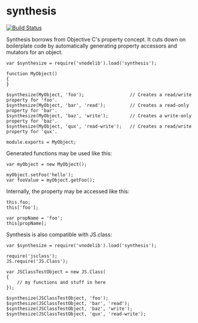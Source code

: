 synthesis
=========
[![Build Status](https://travis-ci.org/VirtuOz/synthesis.png)](https://travis-ci.org/VirtuOz/synthesis)

Synthesis borrows from Objective C's property concept.  It cuts down on boilerplate code by automatically generating
property accessors and mutators for an object.

    var $synthesize = require('vnodelib').load('synthesis');

    function MyObject()
    {
    }

    $synthesize(MyObject, 'foo');                 // Creates a read/write property for 'foo'.
    $synthesize(MyObject, 'bar', 'read');         // Creates a read-only property for 'bar'.
    $synthesize(MyObject, 'baz', 'write');        // Creates a write-only property for 'baz'.
    $synthesize(MyObject, 'qux', 'read-write');   // Creates a read/write property for 'qux'.

    module.exports = MyObject;

Generated functions may be used like this:

    var myObject = new MyObject();

    myObject.setFoo('hello');
    var fooValue = myObject.getFoo();

Internally, the property may be accessed like this:

    this.foo;
    this['foo'];

    var propName = 'foo';
    this[propName];

Synthesis is also compatible with JS.class:

    var $synthesize = require('vnodelib').load('synthesis');

    require('jsclass');
    JS.require('JS.Class');

    var JSClassTestObject = new JS.Class(
    {
        // my functions and stuff in here
    });

    $synthesize(JSClassTestObject, 'foo');
    $synthesize(JSClassTestObject, 'bar', 'read');
    $synthesize(JSClassTestObject, 'baz', 'write');
    $synthesize(JSClassTestObject, 'qux', 'read-write');


